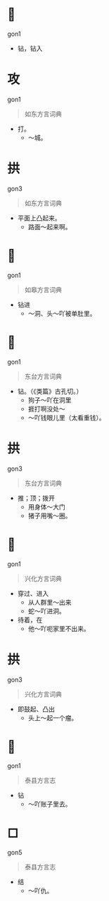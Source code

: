 # 𠞖
gon1
- 钻，钻入

# 攻
gon1
> 如东方言词典
- 打。
  - ～城。

# 拱
gon3
> 如东方言词典
- 平面上凸起来。
  - 路面～起来啊。

# 𠞖
gon1
> 如皋方言词典
- 钻进
  - ～洞、头～吖被单肚里。

# 𠞖
gon1
> 东台方言词典
- 钻。（《类篇》古孔切。）
  - 狗子～吖在洞里
  - 捱打啊没处～
  - ～吖钱眼儿里（太看重钱）。

# 拱
gon3
> 东台方言词典
- 推；顶；拨开
  - 用身体～大门
  - 猪子用嘴～圈。

# 𠞖
gon1
> 兴化方言词典
- 穿过、进入
  - 从人群里～出来
  - 蛇～吖进洞。
- 待着，在
  - 他～吖呃家里不出来。

# 拱
gon3
> 兴化方言词典
- 即鼓起、凸出
  - 头上～起一个瘤。

# 𠞖
gon1
> 泰县方言志
- 钻
  - ～吖账子里去。

# □
gon5
> 泰县方言志
- 结
  - ～吖仇。
